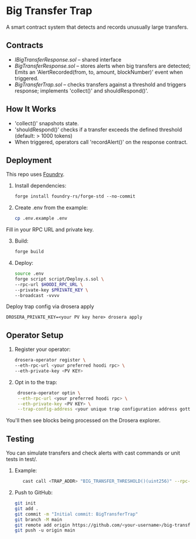 # Big Transfer Trap

A smart contract system that detects and records unusually large transfers.

## Contracts
- *IBigTransferResponse.sol* – shared interface
- *BigTransferResponse.sol* – stores alerts when big transfers are detected; Emits an 'AlertRecorded(from, to, amount, blockNumber)' event when triggered.
- *BigTransferTrap.sol* – checks transfers against a threshold and triggers response; implements 'collect()' and shouldRespond()'.

## How It Works
- 'collect()' snapshots state.
- 'shouldRespond()' checks if a transfer exceeds the defined threshold (default: > 1000 tokens)
- When triggered, operators call 'recordAlert()' on the response contract.

## Deployment
This repo uses [Foundry](https://book.getfoundry.sh/).

1. Install dependencies:
   ```bash
   forge install foundry-rs/forge-std --no-commit

2. Create .env from the example:
   ```bash
   cp .env.example .env
Fill in your RPC URL and private key.

3. Build:
   ```bash
   forge build

4. Deploy:
   ```bash
   source .env
   forge script script/Deploy.s.sol \
   --rpc-url $HOODI_RPC_URL \
   --private-key $PRIVATE_KEY \
   --broadcast -vvvv
Deploy trap config via drosera apply

    DROSERA_PRIVATE_KEY=<your PV key here> drosera apply

 ## Operator Setup
 
1. Register your operator:
      ```bash
    drosera-operator register \
     --eth-rpc-url <your preferred hoodi rpc> \
     --eth-private-key <PV KEY>

2. Opt in to the trap:
    ```bash
     drosera-operator optin \
     --eth-rpc-url <your preferred hoodi rpc> \
     --eth-private-key <PV KEY> \
     --trap-config-address <your unique trap configuration address gotten from drosera apply>

You'll then see blocks being processed on the Drosera explorer.

## Testing

 You can simulate transfers and check alerts with cast commands or unit tests in test/.

1. Example:
    ```bash
       cast call <TRAP_ADDR> "BIG_TRANSFER_THRESHOLD()(uint256)" --rpc-url $HOODI_RPC_URL

2. Push to GitHub:
   ```bash
   git init
   git add .
   git commit -m "Initial commit: BigTransferTrap"
   git branch -M main
   git remote add origin https://github.com/<your-username>/big-transfer-trap.git
   git push -u origin main
